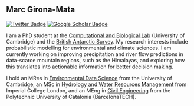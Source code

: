 ## Marc Girona-Mata

<!-- [![GitHub Badge](https://img.shields.io/github/followers/giswqs?style=social)](https://github.com/mgironamata?tab=followers) -->
<!-- [![Twitter Badge](https://img.shields.io/twitter/gironamata?style=social)](https://twitter.com/gironamata) -->
[![Twitter Badge](https://img.shields.io/twitter/url/https/twitter.com/cloudposse.svg?style=social&label=Follow%20%40gironamata)](https://twitter.com/gironamata)
[![Google Scholar Badge](https://img.shields.io/badge/Google-Scholar-lightgrey)](https://scholar.google.com/citations?hl=en&user=vifR7DgAAAAJ)
<!-- [![UTK Badge](https://img.shields.io/badge/UTK-Faculty-orange)](https://faculty.utk.edu/Qiusheng.Wu) -->
<!-- [![YouTube Badge](https://img.shields.io/badge/My-YouTube-red)](https://www.youtube.com/c/QiushengWu) -->
<!-- [![LinkedIn Badge](https://img.shields.io/badge/My-LinkedIn-blue)](https://www.linkedin.com/in/qiushengwu) -->
<!-- [![CV Badge](https://img.shields.io/badge/My-CV-critical)](https://arcgis.me/cv/) -->
<!-- [![Donate Badge](https://img.shields.io/badge/Donate-Buy%20me%20a%20coffee-yellowgreen.svg)](https://www.buymeacoffee.com/giswqs) -->
<!-- ![Visitor Badge](https://visitor-badge.laobi.icu/badge?page_id=giswqs.giswqs) -->

I am a PhD student at the [Computational and Biological Lab](https://cbl-website.onrender.com/) (University of Cambridge) and the [British Antarctic Survey](https://www.bas.ac.uk/). My research interests include probabilistic modelling for environmental and climate sciences. I am currently working on improving precipitation and river flow predictions in data-scarce mountain regions, such as the Himalayas, and exploring how this translates into actionable information for better decision making. 

I hold an MRes in [Environmental Data Science](https://ai4er-cdt.esc.cam.ac.uk/) from the University of Cambridge, an MSc in [Hydrology and Water Resources Management](https://www.imperial.ac.uk/civil-engineering/prospective-students/postgraduate-taught-admissions/environmental-engineering-cluster/msc-hydrology-and-water-resources-management/) from Imperial College London, and an MEng in [Civil Engineering](https://www.upc.edu/en/masters/civil-engineering) from the Polytechnic University of Catalonia (BarcelonaTECH). 
